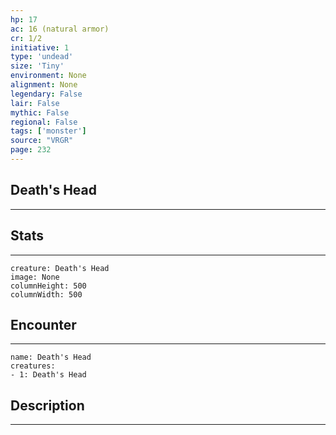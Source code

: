 ```yaml
---
hp: 17
ac: 16 (natural armor)
cr: 1/2
initiative: 1
type: 'undead'    
size: 'Tiny'
environment: None
alignment: None
legendary: False
lair: False
mythic: False
regional: False
tags: ['monster']
source: "VRGR"
page: 232
---
```


## Death's Head
---



## Stats
---

```statblock
creature: Death's Head
image: None
columnHeight: 500
columnWidth: 500
```

## Encounter
---

```encounter-table
name: Death's Head
creatures:
- 1: Death's Head
```

## Description
---





